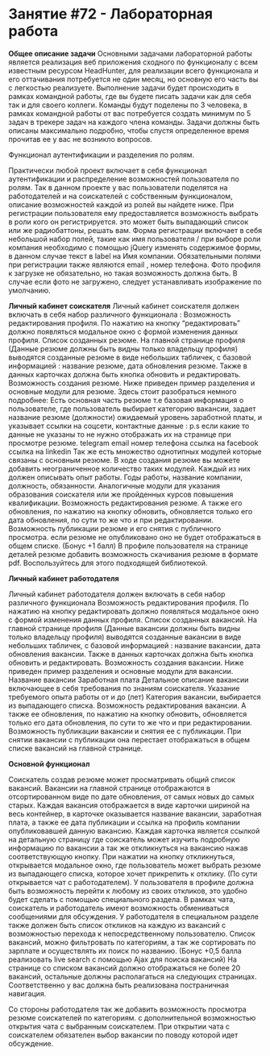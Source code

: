 # Занятие #72 - Лабораторная работа

**Общее описание задачи**
Основными задачами лабораторной работы является реализация веб приложения сходного по функционалу с всем известным ресурсом HeadHunter, для реализации всего функционала и его оттачивания потребуется не один месяц, но основную его часть вы с легкостью реализуете. Выполнение задачи будет происходить в рамках командной работы, где вы будете писать задачи как для себя так и для своего коллеги.
Команды будут поделены по 3 человека, в рамках командной работы от вас потребуется создать минимум по 5 задач в трекере задач на каждого члена команды. Задачи должны быть описаны максимально подробно, чтобы спустя определенное время прочитав ее у вас не возникло вопросов.

Функционал аутентификации и разделения по ролям.

Практически любой проект включает в себя функционал аутентификации и распределение возможностей пользователя по ролям. Так в данном проекте у вас пользователи поделятся на работодателей и на соискателей с собственным функционалом, описание возможностей каждой из ролей вы найдете ниже. 
При регистрации пользователя ему предоставляется возможность выбрать в роли кого он регистрируется. это может быть выпадающий список или же радиобаттоны, решать вам. Форма регистрации включает в себя небольшой набор полей, такие как имя пользователя / при выборе роли компания необходимо с помощью jQuery изменять содержимое формы, в данном случае текст в label на Имя компании. 
Обязательными полями при регистрации также являются email , номер телефона.  Фото профиля к загрузке не обязательно, но такая возможность должна быть. В случае если фото не загружено, следует устанавливать изображение по умолчанию.

**Личный кабинет соискателя**
Личный кабинет соискателя должен включать в себя набор различного функционала :
Возможность редактирования профиля. По нажатию на кнопку “редактировать” должно появляться модальное окно с формой изменения данных профиля.
Список созданных резюме. На главной странице профиля (Данные резюме должны быть видны только владельцу профиля) выводятся созданные резюме в виде небольших табличек, с базовой информацией : название резюме, дата обновления резюме. Также в данных карточках должна быть кнопка обновить и редактировать.
Возможность создания резюме. Ниже приведен пример разделения и основные модули для резюме. Здесь стоит разобраться немного подробнее:
Есть основная часть резюме т.е базовая информация о пользователе, где пользователь выбирает категорию вакансии, задает название резюме (должности) ожидаемый уровень заработной платы, и указывает ссылки на соцсети, контактные данные :
p.s если какие то данные не указаны то не нужно отображать их на странице при просмотре резюме.
telegram
email
номер телефона
ссылка на facebook
ссылка на linkedin
Так же есть множество однотипных модулей которые связаны с основным резюме. В ходе создания резюме вы можете добавить неограниченное количество таких модулей. Каждый из них должен описывать опыт работы.  Годы работы, название компании, должность, обязанности.
Аналогичные модули для указания образования соискателя или же пройденных курсов повышения квалификации.
Возможность редактирования резюме. А также его обновления, по нажатию на кнопку обновить, обновляется только его дата обновления, по сути то же что и при редактировании.
Возможность публикации резюме и его снятия с публичного просмотра. если резюме не опубликовано оно не будет отображаться в общем списке.
(Бонус +1 балл) В профиле пользователя на странице деталей резюме добавить возможность скачивания резюме в формате pdf. Воспользуйтесь для этого подходящей библиотекой.


**Личный кабинет работодателя**

Личный кабинет работодателя должен включать в себя набор различного функционала 
Возможность редактирования профиля. По нажатию на кнопку редактировать должно появляться модальное окно с формой изменения данных профиля.
Список созданных вакансий. На главной странице профиля (Данные вакансии должны быть видны только владельцу профиля) выводятся созданные вакансии в виде небольших табличек, с базовой информацией : название вакансии, дата обновления вакансии. Также в данных карточках должна быть кнопка обновить и редактировать.
Возможность создания вакансии. Ниже приведен пример разделения и основные модули для вакансии.
Название вакансии
Заработная плата
Детальное описание вакансии включающее в себя требования по знаниям соискателя.
Указание требуемого опыта работы от и до (лет)
Категория вакансии, выбирается из выпадающего списка.
Возможность редактирования вакансии. А также ее обновления, по нажатию на кнопку обновить, обновляется только его дата обновления, по сути то же что и при редактировании.
Возможность публикации вакансии и снятия ее с публикации. При снятии вакансии с публикации она перестает отображаться в общем списке вакансий на главной странице.

**Основной функционал**

Соискатель создав резюме может просматривать общий список вакансий. Вакансии на главной странице отображаются в отсортированном виде по дате обновления, от самых новых до самых старых. Каждая вакансия отображается в виде карточки шириной на весь контейнер, в карточке оказывается название вакансии, заработная плата, а также ее дата публикации и ссылка на профиль компании опубликовавшей данную вакансию. Каждая карточка является ссылкой на детальную страницу где соискатель может изучить подробную информацию по вакансии а так же откликнуться на вакансию нажав соответствующую кнопку. При нажатии на кнопку откликнуться, открывается модальное окно, где пользователь может выбрать резюме из выпадающего списка, которое хочет прикрепить к отклику. (По сути открывается чат с работодателем). У пользователя в профиле должна быть возможность перейти к любому из своих откликов, это удобно будет сделать с помощью специального раздела. В рамках чата, соискатель и работодатель имеют возможность обмениваться сообщениями для обсуждения. У работодателя в специальном разделе также должен быть список откликов на каждую из вакансий с возможностью перехода к непосредственному пользователю.
Список вакансий, можно фильтровать по категориям, а так же сортировать по зарплате и осуществлять их поиск по названию. (Бонус +0,5 балла реализовать live search с помощью Ajax для поиска вакансий) На странице со списком вакансий должно отображаться не более 20 вакансий, остальные должны располагаться на следующих страницах. Соответственно у вас должна быть реализована постраничная навигация.

Со стороны работодателя так же добавить возможность просмотра резюме соискателей по категориям. с дополнительной возможностью открытия чата с выбранным соискателем. При открытии чата с соискателем обязателен выбор вакансии по поводу которой идет обсуждение.


